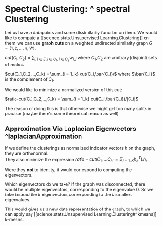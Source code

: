 
# Spectral Clustering: ^ spectral Clustering
Let us have $n$ datapoints and some dissimilarity function on them. We would like to compute a [[science.stats.Unsupervised Learning.Clustering]] on them.
we can use __graph cuts__ on a weighted undirected similarity graph $G = ({1,2,...,n},W)$.

$cut(C_1,C_2) = \sum_{i,j\in E, i \in C_1,j\in C_2} w_{i,j}$ where $C_1,C_2$ are arbitrary (disjoint) sets of nodes.

$cut(C_1,C_2,...,C_k) = \sum_{i = 1..k} cut(C_i,\bar{C_i})$ where $\bar{C_i}$ is the complement of $C_1$.

We would like to minimize a normalized version of this cut:

$ratio-cut(C_1,C_2,...,C_k) = \sum_{i = 1..k} cut(C_i,\bar{C_i})/|C_i|$

The reason of doing this is that otherwise we might get too many splits in practice (maybe there's some theoretical reason as well)

## Approximation Via Laplacian Eigenvectors  ^laplacianApproximation

If we define the clusterings as normalized indicator vectors $h$ on the graph, they are orthonormal.  
They also minimize the expression $ratio-cut (C_1,...C_k) = \Sigma_{i=1..K} h_k^TLh_k$.

Were they __not__ to identity, it would correspond to computing the eigenvectors.

Which eigenvectors do we take? If the graph was disconnected, there would be multiple eigenvectors, corresponding to the eigenvalue 0.
So we take instead the $k$ eigenvectors,corresponding to the $k$ smallest eigenvalues.

This would gives us a new data representation of the graph, to which we can apply say [[science.stats.Unsupervised Learning.Clustering#^kmeans]] k-means.




